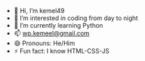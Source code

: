 - 👋 Hi, I’m kemel49
- 👀 I’m interested in coding from day to night
- 🌱 I’m currently learning Python
- 📫 wp.kemeel@gmail.com
- 😄 Pronouns: He/Him
- ⚡ Fun fact: I know HTML-CSS-JS
<!--I shall always be late-->
